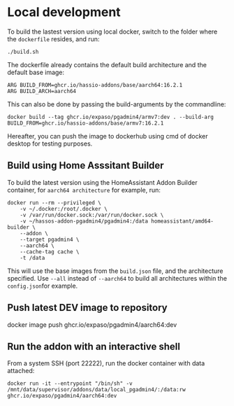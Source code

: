 # Local development

To build the lastest version using local docker, switch to the folder where the `dockerfile` resides, and run:

```
./build.sh
```

The dockerfile already contains the default build architecture and the default base image:

```
ARG BUILD_FROM=ghcr.io/hassio-addons/base/aarch64:16.2.1
ARG BUILD_ARCH=aarch64
```

This can also be done by passing the build-arguments by the commandline:

```
docker build --tag ghcr.io/expaso/pgadmin4/armv7:dev . --build-arg BUILD_FROM=ghcr.io/hassio-addons/base/armv7:16.2.1
```

Hereafter, you can push the image to dockerhub using cmd of docker desktop for testing purposes.

## Build using Home Asssitant Builder

To build the latest version using the HomeAssistant Addon Builder container, for `aarch64 architecture` for example, run:

```
docker run --rm --privileged \
    -v ~/.docker:/root/.docker \
    -v /var/run/docker.sock:/var/run/docker.sock \
    -v ~/hassos-addon-pgadmin4/pgadmin4:/data homeassistant/amd64-builder \
    --addon \
    --target pgadmin4 \
    --aarch64 \
    --cache-tag cache \
    -t /data
```

This will use the base images from the `build.json` file, and the architecture specified. Use `--all` instead of `--aarch64` to build all architectures within the `config.json`for example.

## Push latest DEV image to repository

docker image push ghcr.io/expaso/pgadmin4/aarch64:dev

## Run the addon with an interactive shell

From a system SSH (port 22222), run the docker container with data attached:

```
docker run -it --entrypoint "/bin/sh" -v /mnt/data/supervisor/addons/data/local_pgadmin4/:/data:rw  ghcr.io/expaso/pgadmin4/aarch64:dev
```
